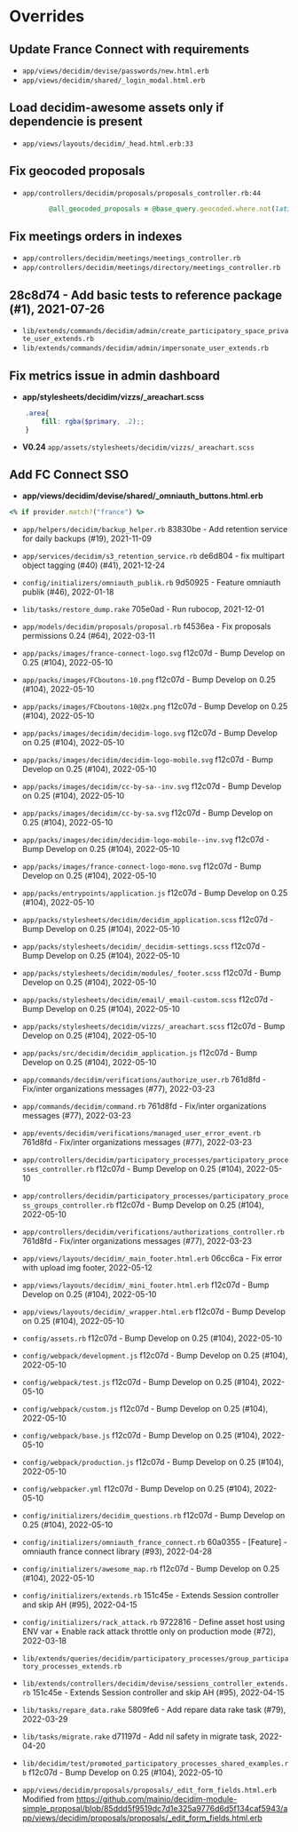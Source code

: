 # Overrides

## Update France Connect with requirements
* `app/views/decidim/devise/passwords/new.html.erb`
* `app/views/decidim/shared/_login_modal.html.erb`

## Load decidim-awesome assets only if dependencie is present
* `app/views/layouts/decidim/_head.html.erb:33`

## Fix geocoded proposals
* `app/controllers/decidim/proposals/proposals_controller.rb:44`
```ruby
          @all_geocoded_proposals = @base_query.geocoded.where.not(latitude: Float::NAN, longitude: Float::NAN)
```

## Fix meetings orders in indexes
* `app/controllers/decidim/meetings/meetings_controller.rb`
* `app/controllers/decidim/meetings/directory/meetings_controller.rb`
## 28c8d74 - Add basic tests to reference package (#1), 2021-07-26
* `lib/extends/commands/decidim/admin/create_participatory_space_private_user_extends.rb`
* `lib/extends/commands/decidim/admin/impersonate_user_extends.rb`
## Fix metrics issue in admin dashboard
 - **app/stylesheets/decidim/vizzs/_areachart.scss**
```scss
    .area{
        fill: rgba($primary, .2);;
    }
```

 - **V0.24** `app/assets/stylesheets/decidim/vizzs/_areachart.scss`

## Add FC Connect SSO
 - **app/views/decidim/devise/shared/_omniauth_buttons.html.erb**
```ruby
<% if provider.match?("france") %>
```

* `app/helpers/decidim/backup_helper.rb`
83830be - Add retention service for daily backups (#19), 2021-11-09

* `app/services/decidim/s3_retention_service.rb`
de6d804 - fix multipart object tagging (#40) (#41), 2021-12-24

* `config/initializers/omniauth_publik.rb`
9d50925 - Feature omniauth publik (#46), 2022-01-18

* `lib/tasks/restore_dump.rake`
705e0ad - Run rubocop, 2021-12-01

* `app/models/decidim/proposals/proposal.rb`
f4536ea - Fix proposals permissions 0.24 (#64), 2022-03-11

* `app/packs/images/france-connect-logo.svg`
f12c07d - Bump Develop on 0.25 (#104), 2022-05-10

* `app/packs/images/FCboutons-10.png`
f12c07d - Bump Develop on 0.25 (#104), 2022-05-10

* `app/packs/images/FCboutons-10@2x.png`
f12c07d - Bump Develop on 0.25 (#104), 2022-05-10

* `app/packs/images/decidim/decidim-logo.svg`
f12c07d - Bump Develop on 0.25 (#104), 2022-05-10

* `app/packs/images/decidim/decidim-logo-mobile.svg`
f12c07d - Bump Develop on 0.25 (#104), 2022-05-10

* `app/packs/images/decidim/cc-by-sa--inv.svg`
f12c07d - Bump Develop on 0.25 (#104), 2022-05-10

* `app/packs/images/decidim/cc-by-sa.svg`
f12c07d - Bump Develop on 0.25 (#104), 2022-05-10

* `app/packs/images/decidim/decidim-logo-mobile--inv.svg`
f12c07d - Bump Develop on 0.25 (#104), 2022-05-10

* `app/packs/images/france-connect-logo-mono.svg`
f12c07d - Bump Develop on 0.25 (#104), 2022-05-10

* `app/packs/entrypoints/application.js`
f12c07d - Bump Develop on 0.25 (#104), 2022-05-10

* `app/packs/stylesheets/decidim/decidim_application.scss`
f12c07d - Bump Develop on 0.25 (#104), 2022-05-10

* `app/packs/stylesheets/decidim/_decidim-settings.scss`
f12c07d - Bump Develop on 0.25 (#104), 2022-05-10

* `app/packs/stylesheets/decidim/modules/_footer.scss`
f12c07d - Bump Develop on 0.25 (#104), 2022-05-10

* `app/packs/stylesheets/decidim/email/_email-custom.scss`
f12c07d - Bump Develop on 0.25 (#104), 2022-05-10

* `app/packs/stylesheets/decidim/vizzs/_areachart.scss`
f12c07d - Bump Develop on 0.25 (#104), 2022-05-10

* `app/packs/src/decidim/decidim_application.js`
f12c07d - Bump Develop on 0.25 (#104), 2022-05-10

* `app/commands/decidim/verifications/authorize_user.rb`
761d8fd - Fix/inter organizations messages (#77), 2022-03-23

* `app/commands/decidim/command.rb`
761d8fd - Fix/inter organizations messages (#77), 2022-03-23

* `app/events/decidim/verifications/managed_user_error_event.rb`
761d8fd - Fix/inter organizations messages (#77), 2022-03-23

* `app/controllers/decidim/participatory_processes/participatory_processes_controller.rb`
f12c07d - Bump Develop on 0.25 (#104), 2022-05-10

* `app/controllers/decidim/participatory_processes/participatory_process_groups_controller.rb`
f12c07d - Bump Develop on 0.25 (#104), 2022-05-10

* `app/controllers/decidim/verifications/authorizations_controller.rb`
761d8fd - Fix/inter organizations messages (#77), 2022-03-23

* `app/views/layouts/decidim/_main_footer.html.erb`
06cc6ca - Fix error with upload img footer, 2022-05-12

* `app/views/layouts/decidim/_mini_footer.html.erb`
f12c07d - Bump Develop on 0.25 (#104), 2022-05-10

* `app/views/layouts/decidim/_wrapper.html.erb`
f12c07d - Bump Develop on 0.25 (#104), 2022-05-10

* `config/assets.rb`
f12c07d - Bump Develop on 0.25 (#104), 2022-05-10

* `config/webpack/development.js`
f12c07d - Bump Develop on 0.25 (#104), 2022-05-10

* `config/webpack/test.js`
f12c07d - Bump Develop on 0.25 (#104), 2022-05-10

* `config/webpack/custom.js`
f12c07d - Bump Develop on 0.25 (#104), 2022-05-10

* `config/webpack/base.js`
f12c07d - Bump Develop on 0.25 (#104), 2022-05-10

* `config/webpack/production.js`
f12c07d - Bump Develop on 0.25 (#104), 2022-05-10

* `config/webpacker.yml`
f12c07d - Bump Develop on 0.25 (#104), 2022-05-10

* `config/initializers/decidim_questions.rb`
f12c07d - Bump Develop on 0.25 (#104), 2022-05-10

* `config/initializers/omniauth_france_connect.rb`
60a0355 - [Feature] - omniauth france connect library (#93), 2022-04-28

* `config/initializers/awesome_map.rb`
f12c07d - Bump Develop on 0.25 (#104), 2022-05-10

* `config/initializers/extends.rb`
151c45e - Extends Session controller and skip AH (#95), 2022-04-15

* `config/initializers/rack_attack.rb`
9722816 - Define asset host using ENV var + Enable rack attack throttle only on production mode (#72), 2022-03-18

* `lib/extends/queries/decidim/participatory_processes/group_participatory_processes_extends.rb`


* `lib/extends/controllers/decidim/devise/sessions_controller_extends.rb`
151c45e - Extends Session controller and skip AH (#95), 2022-04-15

* `lib/tasks/repare_data.rake`
5809fe6 - Add repare data rake task (#79), 2022-03-29

* `lib/tasks/migrate.rake`
d71197d - Add nil safety in migrate task, 2022-04-20

* `lib/decidim/test/promoted_participatory_processes_shared_examples.rb`
f12c07d - Bump Develop on 0.25 (#104), 2022-05-10

* `app/views/decidim/proposals/proposals/_edit_form_fields.html.erb`
Modified from https://github.com/mainio/decidim-module-simple_proposal/blob/85ddd5f9519dc7d1e325a9776d6d5f134caf5943/app/views/decidim/proposals/proposals/_edit_form_fields.html.erb